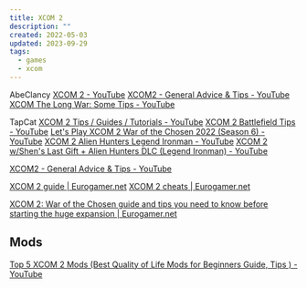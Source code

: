 ```yaml
---
title: XCOM 2
description: ""
created: 2022-05-03
updated: 2023-09-29
tags:
  - games
  - xcom
---
```


AbeClancy
[XCOM 2 - YouTube](https://www.youtube.com/playlist?list=PLI1F_eUFFmf9Zd5Wm_lAt_cO2MJjcMieM)
[XCOM2 - General Advice & Tips - YouTube](https://www.youtube.com/watch?v=b4fKt1blJcc)
[XCOM The Long War: Some Tips - YouTube](https://www.youtube.com/watch?v=XyGieFDL17I)

TapCat
[XCOM 2 Tips / Guides / Tutorials - YouTube](https://www.youtube.com/playlist?list=PL96LzV95Nrq-ICTZ0go9a39UI-mqi3rzt)
[XCOM 2 Battlefield Tips - YouTube](https://www.youtube.com/playlist?list=PL96LzV95Nrq_b0nSDq4m8zQI5yutmivuM)
[Let's Play XCOM 2 War of the Chosen 2022 (Season 6) - YouTube](https://www.youtube.com/playlist?list=PL96LzV95Nrq-dI1Oas6nOjERj1pjSquxy)
[XCOM 2 Alien Hunters Legend Ironman - YouTube](https://www.youtube.com/playlist?list=PL96LzV95Nrq_nvTDh45cBLZHpklNSKq17)
[XCOM 2 w/Shen's Last Gift + Alien Hunters DLC (Legend Ironman) - YouTube](https://www.youtube.com/playlist?list=PL96LzV95Nrq9kgaR6DdXfyENfSuRuns9v)

[XCOM2 - General Advice & Tips - YouTube](https://www.youtube.com/watch?v=b4fKt1blJcc)

[XCOM 2 guide | Eurogamer.net](https://www.eurogamer.net/xcom-2-guide-4031)
[XCOM 2 cheats | Eurogamer.net](https://www.eurogamer.net/xcom-2-cheats-4031)

[XCOM 2: War of the Chosen guide and tips you need to know before starting the huge expansion | Eurogamer.net](https://www.eurogamer.net/xcom-2-war-of-the-chosen-guide-tips-4029)

## Mods

[Top 5 XCOM 2 Mods (Best Quality of Life Mods for Beginners Guide, Tips ) - YouTube](https://www.youtube.com/watch?v=YQvqshch1t0)
